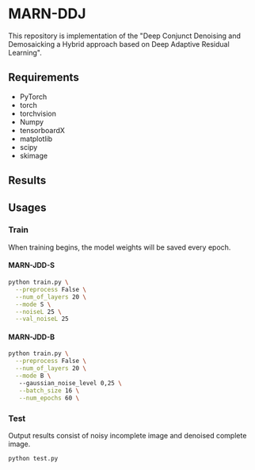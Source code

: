 # MARN-DDJ

This repository is implementation of the "Deep Conjunct Denoising and Demosaicking a Hybrid approach based on Deep Adaptive Residual Learning".

## Requirements
- PyTorch
- torch
- torchvision 
- Numpy
- tensorboardX 
- matplotlib
- scipy
- skimage


## Results


## Usages

### Train

When training begins, the model weights will be saved every epoch. <br />

#### MARN-JDD-S

```bash
python train.py \
  --preprocess False \
  --num_of_layers 20 \
  --mode S \
  --noiseL 25 \
  --val_noiseL 25  
```

#### MARN-JDD-B

```bash
python train.py \
  --preprocess False \
  --num_of_layers 20 \
  --mode B \             
   --gaussian_noise_level 0,25 \
   --batch_size 16 \
   --num_epochs 60 \  
```

### Test

Output results consist of noisy incomplete image and denoised complete image.

```bash
python test.py              
```
